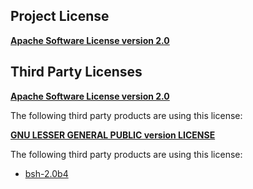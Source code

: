 <!-- Created by CodeLicenseManager -->
## Project License

__[Apache Software License version 2.0](https://github.com/tombensve/FileEditorMavenSupport/blob/master/Docs/Apache-2.0.md)__

## Third Party Licenses

__[Apache Software License version 2.0](http://www.apache.org/licenses/LICENSE-2.0.txt)__

The following third party products are using this license:


__[GNU LESSER GENERAL PUBLIC version LICENSE](http://www.gnu.org/licenses/lgpl.txt)__

The following third party products are using this license:

* [bsh-2.0b4](http://www.gnu.org/licenses/lgpl.txt)

<!-- CLM -->
